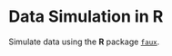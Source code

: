 # Data Simulation in R

Simulate data using the **R** package [`faux`](https://github.com/debruine/faux/).
